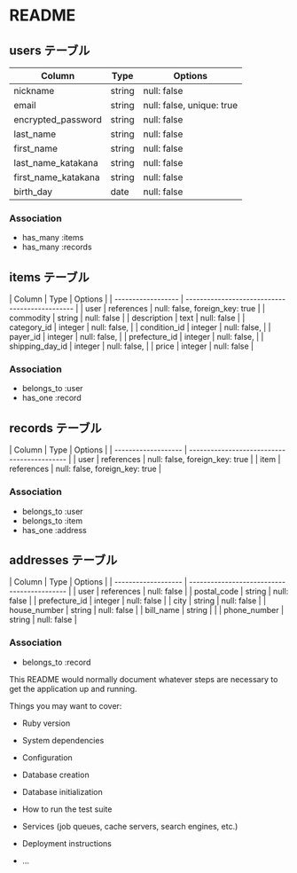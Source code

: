 # README

## users テーブル

| Column             | Type   | Options                   |
| ------------------ | ------ | ------------------------- |
| nickname           | string | null: false               |
| email              | string | null: false, unique: true |
| encrypted_password | string | null: false               |
| last_name          | string | null: false               |
| first_name         | string | null: false               |
| last_name_katakana | string | null: false               |
| first_name_katakana| string | null: false               |
| birth_day          | date   | null: false               |

### Association

- has_many :items
- has_many :records


## items テーブル

| Column             | Type       | Options                             |
| ------------------ | ----------------------------------------------   |
| user               | references | null: false, foreign_key: true      |
| commodity          | string     | null: false                         |
| description        | text       | null: false                         |
| category_id        | integer    | null: false,                        |
| condition_id       | integer    | null: false,                        |
| payer_id           | integer    | null: false,                        |
| prefecture_id      | integer    | null: false,                        |
| shipping_day_id    | integer    | null: false,                        |
| price              | integer    | null: false                         |


### Association

- belongs_to :user
- has_one :record

## records テーブル

| Column              | Type    | Options                           |
| ------------------- | ------------------------------------------- |
| user                | references | null: false, foreign_key: true |
| item                | references | null: false, foreign_key: true |

### Association

- belongs_to :user
- belongs_to :item
- has_one :address

## addresses テーブル

| Column              | Type       | Options                        |
| ------------------- | ------------------------------------------- |
| user                | references | null: false                    |
| postal_code         | string     | null: false                    |
| prefecture_id       | integer    | null: false                    |
| city                | string     | null: false                    |
| house_number        | string     | null: false                    |
| bill_name           | string     |                                |
| phone_number        | string     | null: false                    |

### Association

- belongs_to :record

This README would normally document whatever steps are necessary to get the
application up and running.

Things you may want to cover:

* Ruby version

* System dependencies

* Configuration

* Database creation

* Database initialization

* How to run the test suite

* Services (job queues, cache servers, search engines, etc.)

* Deployment instructions

* ...

